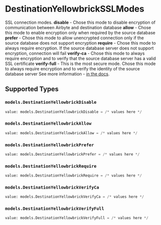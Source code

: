 # DestinationYellowbrickSSLModes

SSL connection modes. 
 <b>disable</b> - Chose this mode to disable encryption of communication between Airbyte and destination database
 <b>allow</b> - Chose this mode to enable encryption only when required by the source database
 <b>prefer</b> - Chose this mode to allow unencrypted connection only if the source database does not support encryption
 <b>require</b> - Chose this mode to always require encryption. If the source database server does not support encryption, connection will fail
  <b>verify-ca</b> - Chose this mode to always require encryption and to verify that the source database server has a valid SSL certificate
  <b>verify-full</b> - This is the most secure mode. Chose this mode to always require encryption and to verify the identity of the source database server
 See more information - <a href="https://jdbc.postgresql.org/documentation/head/ssl-client.html"> in the docs</a>.


## Supported Types

### `models.DestinationYellowbrickDisable`

```python
value: models.DestinationYellowbrickDisable = /* values here */
```

### `models.DestinationYellowbrickAllow`

```python
value: models.DestinationYellowbrickAllow = /* values here */
```

### `models.DestinationYellowbrickPrefer`

```python
value: models.DestinationYellowbrickPrefer = /* values here */
```

### `models.DestinationYellowbrickRequire`

```python
value: models.DestinationYellowbrickRequire = /* values here */
```

### `models.DestinationYellowbrickVerifyCa`

```python
value: models.DestinationYellowbrickVerifyCa = /* values here */
```

### `models.DestinationYellowbrickVerifyFull`

```python
value: models.DestinationYellowbrickVerifyFull = /* values here */
```

